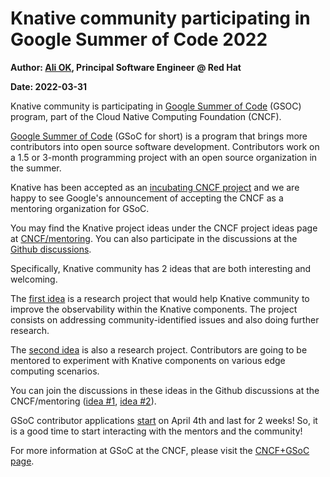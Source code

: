 # Knative community participating in Google Summer of Code 2022

**Author: [Ali OK](https://twitter.com/aliok_tr), Principal Software Engineer @ Red Hat**

**Date: 2022-03-31**

Knative community is participating in [Google Summer of Code](https://summerofcode.withgoogle.com/) (GSOC) program, part of the Cloud Native Computing Foundation (CNCF).

[Google Summer of Code](https://summerofcode.withgoogle.com/) (GSoC for short) is a program that brings more contributors into open
source software development. Contributors work on a 1.5 or 3-month programming project with an open source
organization in the summer.

Knative has been accepted as an [incubating CNCF project](https://knative.dev/blog/steering/cncf/) and we are happy to see Google's announcement of accepting the CNCF as a mentoring organization for GSoC.


You may find the Knative project ideas under the CNCF project ideas page at [CNCF/mentoring](https://github.com/cncf/mentoring/blob/main/summerofcode/2022.md#knative). You can also participate in the discussions at the [Github discussions](https://github.com/cncf/mentoring/discussions).

Specifically, Knative community has 2 ideas that are both interesting and welcoming.

The [first idea](https://github.com/cncf/mentoring/blob/main/summerofcode/2022.md#improve-knative-eventing-end-to-end-observability-by-addressing-top-issues-identified-by-community) is a research project that would help Knative community to improve the observability within the Knative components. The project consists on addressing community-identified issues and also doing further research.

The [second idea](https://github.com/cncf/mentoring/blob/main/summerofcode/2022.md#make-knative-running-on-edge) is also a research project. Contributors are going to be mentored to experiment with Knative components on various edge computing scenarios.

You can join the discussions in these ideas in the Github discussions at the CNCF/mentoring ([idea #1](https://github.com/cncf/mentoring/discussions/618), [idea #2](https://github.com/cncf/mentoring/discussions/619)).

GSoC contributor applications [start](https://developers.google.com/open-source/gsoc/timeline) on April 4th and last for 2 weeks! So, it is a good time to start interacting with the mentors and the community!

For more information at GSoC at the CNCF, please visit the [CNCF+GSoC page](https://github.com/cncf/mentoring/tree/main/summerofcode).
